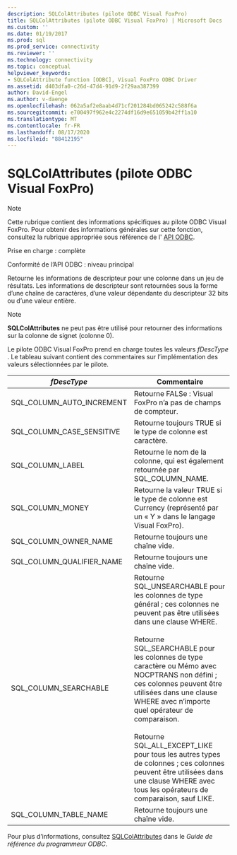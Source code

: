 ```yaml
---
description: SQLColAttributes (pilote ODBC Visual FoxPro)
title: SQLColAttributes (pilote ODBC Visual FoxPro) | Microsoft Docs
ms.custom: ''
ms.date: 01/19/2017
ms.prod: sql
ms.prod_service: connectivity
ms.reviewer: ''
ms.technology: connectivity
ms.topic: conceptual
helpviewer_keywords:
- SQLColAttribute function [ODBC], Visual FoxPro ODBC Driver
ms.assetid: d403dfa0-c26d-47d4-91d9-2f29aa387399
author: David-Engel
ms.author: v-daenge
ms.openlocfilehash: 062a5af2e8aab4d71cf201284bd065242c588f6a
ms.sourcegitcommit: e700497f962e4c2274df16d9e651059b42ff1a10
ms.translationtype: MT
ms.contentlocale: fr-FR
ms.lasthandoff: 08/17/2020
ms.locfileid: "88412195"
---
```

# <a name="sqlcolattributes-visual-foxpro-odbc-driver"></a>SQLColAttributes (pilote ODBC Visual FoxPro)
> [!NOTE]  
>  Cette rubrique contient des informations spécifiques au pilote ODBC Visual FoxPro. Pour obtenir des informations générales sur cette fonction, consultez la rubrique appropriée sous référence de l' [API ODBC](../../odbc/reference/syntax/odbc-api-reference.md).  
  
 Prise en charge : complète  
  
 Conformité de l’API ODBC : niveau principal  
  
 Retourne les informations de descripteur pour une colonne dans un jeu de résultats. Les informations de descripteur sont retournées sous la forme d’une chaîne de caractères, d’une valeur dépendante du descripteur 32 bits ou d’une valeur entière.  
  
> [!NOTE]  
>  **SQLColAttributes** ne peut pas être utilisé pour retourner des informations sur la colonne de signet (colonne 0).  
  
 Le pilote ODBC Visual FoxPro prend en charge toutes les valeurs *fDescType* . Le tableau suivant contient des commentaires sur l’implémentation des valeurs sélectionnées par le pilote.  
  
|*fDescType*|Commentaire|  
|-----------------|-------------|  
|SQL_COLUMN_AUTO_INCREMENT|Retourne FALSe : Visual FoxPro n’a pas de champs de compteur.|  
|SQL_COLUMN_CASE_SENSITIVE|Retourne toujours TRUE si le type de colonne est caractère.|  
|SQL_COLUMN_LABEL|Retourne le nom de la colonne, qui est également retournée par SQL_COLUMN_NAME.|  
|SQL_COLUMN_MONEY|Retourne la valeur TRUE si le type de colonne est Currency (représenté par un « Y » dans le langage Visual FoxPro).|  
|SQL_COLUMN_OWNER_NAME|Retourne toujours une chaîne vide.|  
|SQL_COLUMN_QUALIFIER_NAME|Retourne toujours une chaîne vide.|  
|SQL_COLUMN_SEARCHABLE|Retourne SQL_UNSEARCHABLE pour les colonnes de type général ; ces colonnes ne peuvent pas être utilisées dans une clause WHERE.<br /><br /> Retourne SQL_SEARCHABLE pour les colonnes de type caractère ou Mémo avec NOCPTRANS non défini ; ces colonnes peuvent être utilisées dans une clause WHERE avec n’importe quel opérateur de comparaison.<br /><br /> Retourne SQL_ALL_EXCEPT_LIKE pour tous les autres types de colonnes ; ces colonnes peuvent être utilisées dans une clause WHERE avec tous les opérateurs de comparaison, sauf LIKE.|  
|SQL_COLUMN_TABLE_NAME|Retourne toujours une chaîne vide.|  
  
 Pour plus d’informations, consultez [SQLColAttributes](../../odbc/reference/syntax/sqlcolattributes-function.md) dans le *Guide de référence du programmeur ODBC*.
